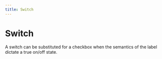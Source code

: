 ```yaml
---
title: Switch
---
```


<EuiPageHeader>
  <EuiPageHeaderSection>
    <EuiTitle @size="l">
      <h1>
        Switch
      </h1>
    </EuiTitle>
  </EuiPageHeaderSection>
</EuiPageHeader>

<EuiSpacer />

<EuiText>
  <p>
    A switch can be substituted for a checkbox when the semantics of the label dictate a true on/off state.
  </p>
</EuiText>
